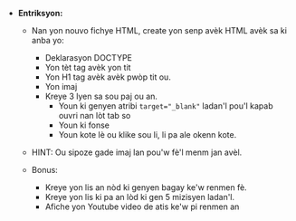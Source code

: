 * **Entriksyon:**

  * Nan yon nouvo fichye HTML, create yon senp avèk HTML avèk sa ki anba yo:

    * Deklarasyon DOCTYPE
    * Yon tèt tag avèk yon tit
    * Yon H1 tag avèk avèk pwòp tit ou.
    * Yon imaj
    * Kreye 3 lyen sa sou paj ou an.
      * Youn ki genyen atribi `target="_blank"` ladan'l pou'l kapab ouvri nan lòt tab so
      * Youn ki fonse
      * Youn kote lè ou klike sou li, li pa ale okenn kote.

  * HINT: Ou sipoze gade imaj lan pou'w fè'l menm jan avèl.

  * Bonus:
    * Kreye yon lis an nòd ki genyen bagay ke'w renmen fè.
    * Kreye yon lis ki pa an lòd ki gen 5 mizisyen ladan'l.
    * Afiche yon Youtube video de atis ke'w pi renmen an